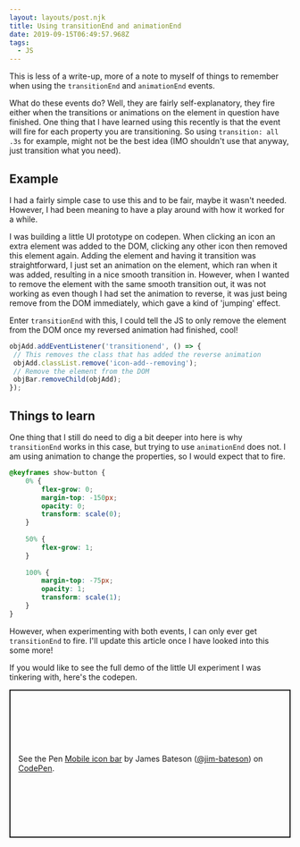 ```yaml
---
layout: layouts/post.njk
title: Using transitionEnd and animationEnd
date: 2019-09-15T06:49:57.968Z
tags:
  - JS
---
```

This is less of a write-up, more of a note to myself of things to remember when using the `transitionEnd` and `animationEnd` events.
 
What do these events do? Well, they are fairly self-explanatory, they fire either when the transitions or animations on the element in question have finished. One thing that I have learned using this recently is that the event will fire for each property you are transitioning. So using `transition: all .3s` for example, might not be the best idea (IMO shouldn't use that anyway, just transition what you need).
 
## Example
 
I had a fairly simple case to use this and to be fair, maybe it wasn't needed. However, I had been meaning to have a play around with how it worked for a while.
 
I was building a little UI prototype on codepen. When clicking an icon an extra element was added to the DOM, clicking any other icon then removed this element again. Adding the element and having it transition was straightforward, I just set an animation on the element, which ran when it was added, resulting in a nice smooth transition in. However, when I wanted to remove the element with the same smooth transition out, it was not working as even though I had set the animation to reverse, it was just being remove from the DOM immediately, which gave a kind of 'jumping' effect.
 
Enter `transitionEnd` with this, I could tell the JS to only remove the element from the DOM once my reversed animation had finished, cool!
 
```js
objAdd.addEventListener('transitionend', () => {
 // This removes the class that has added the reverse animation
 objAdd.classList.remove('icon-add--removing');
 // Remove the element from the DOM
 objBar.removeChild(objAdd);
});
```
 
## Things to learn
 
One thing that I still do need to dig a bit deeper into here is why `transitionEnd` works in this case, but trying to use `animationEnd` does not. I am using animation to change the properties, so I would expect that to fire.
 
```css
@keyframes show-button {
    0% {
        flex-grow: 0;
        margin-top: -150px;
        opacity: 0;
        transform: scale(0);
    }
	
    50% {
        flex-grow: 1;
    }
	
    100% {
        margin-top: -75px;
        opacity: 1;
        transform: scale(1);
    }
}
```
 
However, when experimenting with both events, I can only ever get `transitionEnd` to fire. I'll update this article once I have looked into this some more!
 
If you would like to see the full demo of the little UI experiment I was tinkering with, here's the codepen.
 
<p class="codepen" data-height="265" data-theme-id="dark" data-default-tab="html,result" data-user="jim-bateson" data-slug-hash="JgmKRz" style="height: 265px; box-sizing: border-box; display: flex; align-items: center; justify-content: center; border: 2px solid; margin: 1em 0; padding: 1em;" data-pen-title="Mobile icon bar">
 <span>See the Pen <a href="https://codepen.io/jim-bateson/pen/JgmKRz/">
 Mobile icon bar</a> by James Bateson (<a href="https://codepen.io/jim-bateson">@jim-bateson</a>)
 on <a href="https://codepen.io">CodePen</a>.</span>
</p>
<script async src="https://static.codepen.io/assets/embed/ei.js"></script>
 
